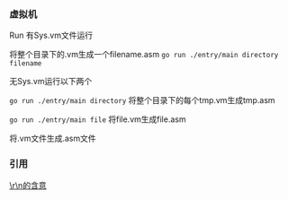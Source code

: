 ### 虚拟机

Run
有Sys.vm文件运行 

将整个目录下的.vm生成一个filename.asm ``go run ./entry/main directory filename`` 

无Sys.vm运行以下两个

``go run ./entry/main directory`` 将整个目录下的每个tmp.vm生成tmp.asm


``go run ./entry/main file`` 将file.vm生成file.asm


将.vm文件生成.asm文件


### 引用
[\r\n的含意](https://stackoverflow.com/questions/3821784/whats-the-difference-between-n-and-r-n)
